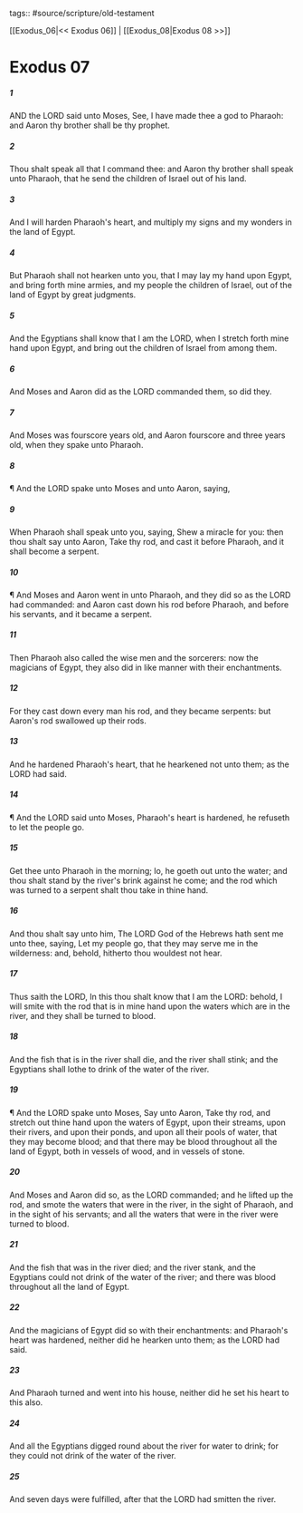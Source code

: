 tags:: #source/scripture/old-testament

[[Exodus_06|<< Exodus 06]] | [[Exodus_08|Exodus 08 >>]]

# Exodus 07

##### 1

AND the LORD said unto Moses, See, I have made thee a god to Pharaoh: and Aaron thy brother shall be thy prophet.

##### 2

Thou shalt speak all that I command thee: and Aaron thy brother shall speak unto Pharaoh, that he send the children of Israel out of his land.

##### 3

And I will harden Pharaoh's heart, and multiply my signs and my wonders in the land of Egypt.

##### 4

But Pharaoh shall not hearken unto you, that I may lay my hand upon Egypt, and bring forth mine armies, and my people the children of Israel, out of the land of Egypt by great judgments.

##### 5

And the Egyptians shall know that I am the LORD, when I stretch forth mine hand upon Egypt, and bring out the children of Israel from among them.

##### 6

And Moses and Aaron did as the LORD commanded them, so did they.

##### 7

And Moses was fourscore years old, and Aaron fourscore and three years old, when they spake unto Pharaoh.

##### 8

¶ And the LORD spake unto Moses and unto Aaron, saying,

##### 9

When Pharaoh shall speak unto you, saying, Shew a miracle for you: then thou shalt say unto Aaron, Take thy rod, and cast it before Pharaoh, and it shall become a serpent.

##### 10

¶ And Moses and Aaron went in unto Pharaoh, and they did so as the LORD had commanded: and Aaron cast down his rod before Pharaoh, and before his servants, and it became a serpent.

##### 11

Then Pharaoh also called the wise men and the sorcerers: now the magicians of Egypt, they also did in like manner with their enchantments.

##### 12

For they cast down every man his rod, and they became serpents: but Aaron's rod swallowed up their rods.

##### 13

And he hardened Pharaoh's heart, that he hearkened not unto them; as the LORD had said.

##### 14

¶ And the LORD said unto Moses, Pharaoh's heart is hardened, he refuseth to let the people go.

##### 15

Get thee unto Pharaoh in the morning; lo, he goeth out unto the water; and thou shalt stand by the river's brink against he come; and the rod which was turned to a serpent shalt thou take in thine hand.

##### 16

And thou shalt say unto him, The LORD God of the Hebrews hath sent me unto thee, saying, Let my people go, that they may serve me in the wilderness: and, behold, hitherto thou wouldest not hear.

##### 17

Thus saith the LORD, In this thou shalt know that I am the LORD: behold, I will smite with the rod that is in mine hand upon the waters which are in the river, and they shall be turned to blood.

##### 18

And the fish that is in the river shall die, and the river shall stink; and the Egyptians shall lothe to drink of the water of the river.

##### 19

¶ And the LORD spake unto Moses, Say unto Aaron, Take thy rod, and stretch out thine hand upon the waters of Egypt, upon their streams, upon their rivers, and upon their ponds, and upon all their pools of water, that they may become blood; and that there may be blood throughout all the land of Egypt, both in vessels of wood, and in vessels of stone.

##### 20

And Moses and Aaron did so, as the LORD commanded; and he lifted up the rod, and smote the waters that were in the river, in the sight of Pharaoh, and in the sight of his servants; and all the waters that were in the river were turned to blood.

##### 21

And the fish that was in the river died; and the river stank, and the Egyptians could not drink of the water of the river; and there was blood throughout all the land of Egypt.

##### 22

And the magicians of Egypt did so with their enchantments: and Pharaoh's heart was hardened, neither did he hearken unto them; as the LORD had said.

##### 23

And Pharaoh turned and went into his house, neither did he set his heart to this also.

##### 24

And all the Egyptians digged round about the river for water to drink; for they could not drink of the water of the river.

##### 25

And seven days were fulfilled, after that the LORD had smitten the river.
